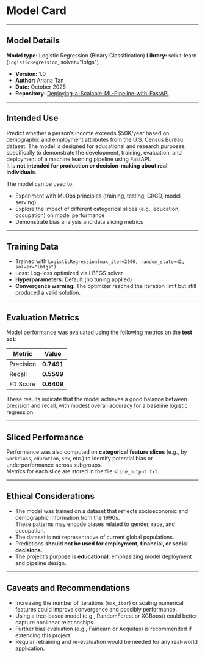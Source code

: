 # Model Card

---

## Model Details
**Model type:** Logistic Regression (Binary Classification)
**Library:** scikit-learn (`LogisticRegression`, solver="lbfgs")
- **Version:** 1.0
- **Author:** Ariana Tan
- **Date:** October 2025
- **Repository:** [Deploying-a-Scalable-ML-Pipeline-with-FastAPI](https://github.com/arimtannn/Deploying-a-Scalable-ML-Pipeline-with-FastAPI)

---

## Intended Use
Predict whether a person’s income exceeds $50K/year based on demographic and employment attributes from the U.S. Census Bureau dataset.
The model is designed for educational and research purposes, specifically to demonstrate the development, training, evaluation, and deployment of a machine learning pipeline using FastAPI.  
It is **not intended for production or decision-making about real individuals**.

The model can be used to:
- Experiment with MLOps principles (training, testing, CI/CD, model serving)
- Explore the impact of different categorical slices (e.g., education, occupation) on model performance
- Demonstrate bias analysis and data slicing metrics

---

## Training Data
- Trained with `LogisticRegression(max_iter=2000, random_state=42, solver="lbfgs")`
- Loss: Log-loss optimized via LBFGS solver
- **Hyperparameters:** Default (no tuning applied)
- **Convergence warning:** The optimizer reached the iteration limit but still produced a valid solution.

---

## Evaluation Metrics
Model performance was evaluated using the following metrics on the **test set**:

| Metric | Value      |
|---------|------------|
| Precision | **0.7491** |
| Recall | **0.5599** |
| F1 Score | **0.6409** |

These results indicate that the model achieves a good balance between precision and recall, with modest overall accuracy for a baseline logistic regression.

---

## Sliced Performance
Performance was also computed on **categorical feature slices** (e.g., by `workclass`, `education`, `sex`, etc.) to identify potential bias or underperformance across subgroups.  
Metrics for each slice are stored in the file `slice_output.txt`.

---

## Ethical Considerations
- The model was trained on a dataset that reflects socioeconomic and demographic information from the 1990s.  
  These patterns may encode biases related to gender, race, and occupation.
- The dataset is not representative of current global populations.
- Predictions **should not be used for employment, financial, or social decisions.**
- The project’s purpose is **educational**, emphasizing model deployment and pipeline design.

---

## Caveats and Recommendations
- Increasing the number of iterations (`max_iter`) or scaling numerical features could improve convergence and possibly performance.
- Using a tree-based model (e.g., RandomForest or XGBoost) could better capture nonlinear relationships.
- Further bias evaluation (e.g., Fairlearn or Aequitas) is recommended if extending this project.
- Regular retraining and re-evaluation would be needed for any real-world application.


